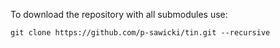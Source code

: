 To download the repository with all submodules use:

```
git clone https://github.com/p-sawicki/tin.git --recursive
```